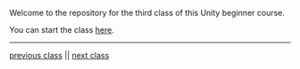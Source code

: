 

Welcome to the repository for the third class of this Unity beginner course.

You can start the class [here](Class3.md).


---

[previous class](https://github.com/Skydrag42/GCC_Unity_Forma_Class2/)
||
[next class](https://github.com/Skydrag42/GCC_Unity_Forma_Class4/)
